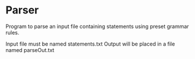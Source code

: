 # Parser
Program to parse an input file containing statements using preset grammar rules.

Input file must be named statements.txt
Output will be placed in a file named parseOut.txt
